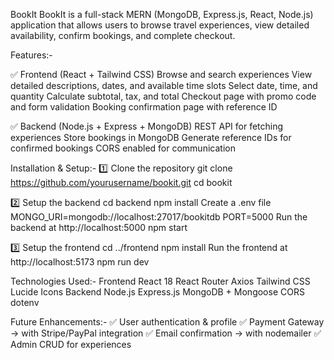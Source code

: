BookIt
BookIt is a full-stack MERN (MongoDB, Express.js, React, Node.js) application that allows users to browse travel experiences, view detailed availability, confirm bookings, and complete checkout.

Features:-

✅ Frontend (React + Tailwind CSS)
Browse and search experiences
View detailed descriptions, dates, and available time slots
Select date, time, and quantity
Calculate subtotal, tax, and total
Checkout page with promo code and form validation
Booking confirmation page with reference ID

✅ Backend (Node.js + Express + MongoDB)
REST API for fetching experiences
Store bookings in MongoDB
Generate reference IDs for confirmed bookings
CORS enabled for communication

Installation & Setup:- 
1️⃣ Clone the repository
git clone https://github.com/yourusername/bookit.git cd bookit

2️⃣ Setup the backend
cd backend
npm install Create a .env file
MONGO_URI=mongodb://localhost:27017/bookitdb
PORT=5000 
Run the backend at http://localhost:5000 npm start

3️⃣ Setup the frontend 
cd ../frontend 
npm install
Run the frontend at http://localhost:5173 
npm run dev

Technologies Used:- 
Frontend React 18 React Router Axios Tailwind CSS Lucide Icons
Backend Node.js Express.js MongoDB + Mongoose CORS dotenv

Future Enhancements:- ✅ User authentication & profile ✅ Payment Gateway -> with Stripe/PayPal integration ✅ Email confirmation -> with nodemailer ✅ Admin CRUD for experiences
